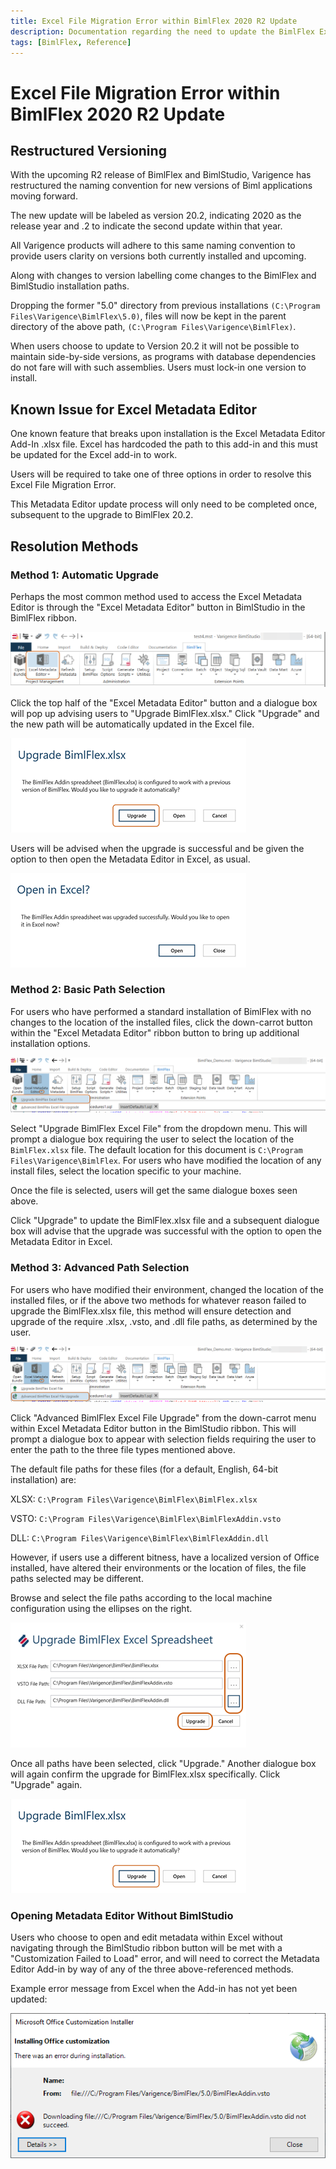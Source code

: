 ```yaml
---
title: Excel File Migration Error within BimlFlex 2020 R2 Update
description: Documentation regarding the need to update the BimlFlex Excel File Add-in
tags: [BimlFlex, Reference]
---
```


# Excel File Migration Error within BimlFlex 2020 R2 Update

## Restructured Versioning

With the upcoming R2 release of BimlFlex and BimlStudio, Varigence has restructured the naming convention for new versions of Biml applications moving forward.

The new update will be labeled as version 20.2, indicating 2020 as the release year and .2 to indicate the second update within that year.

All Varigence products will adhere to this same naming convention to provide users clarity on versions both currently installed and upcoming.

Along with changes to version labelling come changes to the BimlFlex and BimlStudio installation paths.

Dropping the former "5.0" directory from previous installations `(C:\Program Files\Varigence\BimlFlex\5.0)`, files will now be kept in the parent directory of the above path, `(C:\Program Files\Varigence\BimlFlex)`.

When users choose to update to Version 20.2 it will not be possible to maintain side-by-side versions, as programs with database dependencies do not fare will with such assemblies. Users must lock-in one version to install.

## Known Issue for Excel Metadata Editor

One known feature that breaks upon installation is the Excel Metadata Editor Add-In .xlsx file. Excel has hardcoded the path to this add-in and this must be updated for the Excel add-in to work.

Users will be required to take one of three options in order to resolve this Excel File Migration Error.

This Metadata Editor update process will only need to be completed once, subsequent to the upgrade to BimlFlex 20.2.

## Resolution Methods

### Method 1: Automatic Upgrade

Perhaps the most common method used to access the Excel Metadata Editor is through the "Excel Metadata Editor" button in BimlStudio in the BimlFlex ribbon.

![Excel Metadata Editor Ribbon Button](../reference-documentation/images/001.png "Excel Metadata Editor Ribbon Button")

Click the top half of the "Excel Metadata Editor" button and a dialogue box will pop up advising users to "Upgrade BimlFlex.xlsx." Click "Upgrade" and the new path will be automatically updated in the Excel file.

![Upgrade BimlFlex.xlsx](../reference-documentation/images/002.png "Upgrade BimlFlex.xlsx")

Users will be advised when the upgrade is successful and be given the option to then open the Metadata Editor in Excel, as usual.

![Open in Excel?](../reference-documentation/images/003.png "Open in Excel?")

### Method 2: Basic Path Selection

For users who have performed a standard installation of BimlFlex with no changes to the location of the installed files, click the down-carrot button within the "Excel Metadata Editor" ribbon button to bring up additional installation options.

![Upgrade BimlFlex Excel File](../reference-documentation/images/004.png "Upgrade BimlFlex.xlsx")

Select "Upgrade BimlFlex Excel File" from the dropdown menu. This will prompt a dialogue box requiring the user to select the location of the `BimlFlex.xlsx` file. The default location for this document is `C:\Program Files\Varigence\BimlFlex`. For users who have modified the location of any install files, select the location specific to your machine.

Once the file is selected, users will get the same dialogue boxes seen above.

Click "Upgrade" to update the BimlFlex.xlsx file and a subsequent dialogue box will advise that the upgrade was successful with the option to open the Metadata Editor in Excel.

### Method 3: Advanced Path Selection

For users who have modified their environment, changed the location of the installed files, or if the above two methods for whatever reason failed to upgrade the BimlFlex.xlsx file, this method will ensure detection and upgrade of the require .xlsx, .vsto, and .dll file paths, as determined by the user.

![Advanced BimlFlex Excel File Upgrade](../reference-documentation/images/005.png "Advanced BimlFlex Excel File Upgrade")

Click "Advanced BimlFlex Excel File Upgrade" from the down-carrot menu within Excel Metadata Editor button in the BimlStudio ribbon. This will prompt a dialogue box to appear with selection fields requiring the user to enter the path to the three file types mentioned above.

The default file paths for these files (for a default, English, 64-bit installation) are:

XLSX: `C:\Program Files\Varigence\BimlFlex\BimlFlex.xlsx`

VSTO: `C:\Program Files\Varigence\BimlFlex\BimlFlexAddin.vsto`

DLL: `C:\Program Files\Varigence\BimlFlex\BimlFlexAddin.dll`

However, if users use a different bitness, have a localized version of Office installed, have altered their environments or the location of files, the file paths selected may be different.

Browse and select the file paths according to the local machine configuration using the ellipses on the right.

![Upgrade BimlFlex Excel Spreadsheet - Complete](../reference-documentation/images/007.png "Upgrade BimlFlex Excel Spreadsheet - Complete")

Once all paths have been selected, click "Upgrade." Another dialogue box will again confirm the upgrade for BimlFlex.xlsx specifically. Click "Upgrade" again.

![Upgrade BimlFlex.xlsx](../reference-documentation/images/002.png "Upgrade BimlFlex.xlsx")

### Opening Metadata Editor Without BimlStudio

Users who choose to open and edit metadata within Excel without navigating through the BimlStudio ribbon button will be met with a "Customization Failed to Load" error, and will need to correct the Metadata Editor Add-in by way of any of the three above-referenced methods.

Example error message from Excel when the Add-in has not yet been updated:

![Open BimlFlex.xlsx error](../reference-documentation/images/bimlflex-ss-v20.2-bimlflex-excel-upgrade-error.png "Open BimlFlex.xlsx error")
